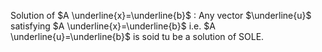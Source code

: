 Solution of $A \underline{x}=\underline{b}$ : Any vector $\underline{u}$ satisfying $A \underline{x}=\underline{b}$ i.e. $A \underline{u}=\underline{b}$ is soid tu be a solution of SOLE.
